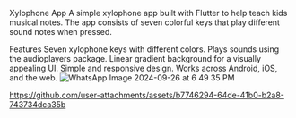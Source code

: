 Xylophone App
A simple xylophone app built with Flutter to help teach kids musical notes. The app consists of seven colorful keys that play different sound notes when pressed.

Features
Seven xylophone keys with different colors.
Plays sounds using the audioplayers package.
Linear gradient background for a visually appealing UI.
Simple and responsive design.
Works across Android, iOS, and the web.
![WhatsApp Image 2024-09-26 at 6 49 35 PM](https://github.com/user-attachments/assets/47b282ea-98fa-4be9-b3c3-b69dde71e948)


https://github.com/user-attachments/assets/b7746294-64de-41b0-b2a8-743734dca35b

